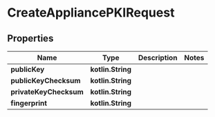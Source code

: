
# CreateAppliancePKIRequest

## Properties
Name | Type | Description | Notes
------------ | ------------- | ------------- | -------------
**publicKey** | **kotlin.String** |  | 
**publicKeyChecksum** | **kotlin.String** |  | 
**privateKeyChecksum** | **kotlin.String** |  | 
**fingerprint** | **kotlin.String** |  | 



